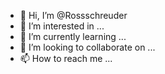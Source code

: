 - 👋 Hi, I’m @Rossschreuder
- 👀 I’m interested in ...
- 🌱 I’m currently learning ...
- 💞️ I’m looking to collaborate on ...
- 📫 How to reach me ...

<!---
Rossschreuder/Rossschreuder is a ✨ special ✨ repository because its `README.md` (this file) appears on your GitHub profile.
You can click the Preview link to take a look at your changes.
--->
